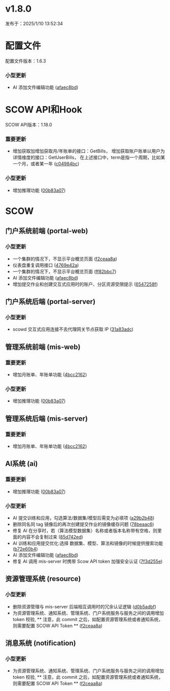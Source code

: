 # v1.8.0

发布于：2025/1/10 13:52:34



# 配置文件

配置文件版本：1.6.3

### 小型更新
- AI 添加文件编辑功能 ([afaec8bd](https://github.com/PKUHPC/SCOW/commit/afaec8bd2c6399ac37bd6a81abf773217284726b))


# SCOW API和Hook

SCOW API版本：1.18.0

### 重要更新
- 增加获取加增加获取月/年账单的接口：GetBills，
增加获取账户账单以用户为详情维度的接口：GetUserBills，
在上述接口中，term是指一个周期，比如某一个月，或者某一年 ([c04984bc](https://github.com/PKUHPC/SCOW/commit/c04984bc109205b928e6e630c1b85fbf6e645bd7))

### 小型更新
- 增加推理功能 ([00b83a07](https://github.com/PKUHPC/SCOW/commit/00b83a07a22208793a62d1c2d12f212d7483e8f7))


# SCOW

## 门户系统前端 (portal-web) 

### 小型更新
- 一个集群的情况下，不显示平台概览页面 ([f2ceaa8a](https://github.com/PKUHPC/SCOW/commit/f2ceaa8a721445efbb54461022ded8427d562573))
- 仪表盘重复调用接口 ([4769e42a](https://github.com/PKUHPC/SCOW/commit/4769e42a99be32dfc3dd81af866adc0ba67eba73))
- 一个集群的情况下，不显示平台概览页面 ([ff82bbc7](https://github.com/PKUHPC/SCOW/commit/ff82bbc78d960d7c060bf10c9935a183caadbfce))
- AI 添加文件编辑功能 ([afaec8bd](https://github.com/PKUHPC/SCOW/commit/afaec8bd2c6399ac37bd6a81abf773217284726b))
- 增加提交作业和创建交互式应用时的账户、分区资源受限提示 ([6547258f](https://github.com/PKUHPC/SCOW/commit/6547258f01b4a78ff419a4f3e8ce2ef7efb82527))

## 门户系统后端 (portal-server) 

### 小型更新
- scowd 交互式应用连接不去代理网关节点获取 IP ([31a83adc](https://github.com/PKUHPC/SCOW/commit/31a83adc8b2a74124321bce6553189775189433a))

## 管理系统前端 (mis-web) 

### 重要更新
- 增加月账单、年账单功能 ([4bcc2162](https://github.com/PKUHPC/SCOW/commit/4bcc21622bb948390eca4cd50f4011051c87974e))

### 小型更新
- 增加推理功能 ([00b83a07](https://github.com/PKUHPC/SCOW/commit/00b83a07a22208793a62d1c2d12f212d7483e8f7))

## 管理系统后端 (mis-server) 

### 重要更新
- 增加月账单、年账单功能 ([4bcc2162](https://github.com/PKUHPC/SCOW/commit/4bcc21622bb948390eca4cd50f4011051c87974e))

## AI系统 (ai) 

### 重要更新
- 增加推理功能 ([00b83a07](https://github.com/PKUHPC/SCOW/commit/00b83a07a22208793a62d1c2d12f212d7483e8f7))

### 小型更新
- AI 提交训练和应用，勾选算法/数据集/模型后需变为必填项 ([a29b2b48](https://github.com/PKUHPC/SCOW/commit/a29b2b48de6cc5b5672ff9163002a8271bc91905))
- 删除同名同 tag 镜像后的再次创建提交作业的镜像缓存问题 ([78beaac6](https://github.com/PKUHPC/SCOW/commit/78beaac6df6bc6781fb1c13a4adf8af1cdf0b1fd))
- 修复 AI 在分享时，若（算法模型数据集）名称或者版本名称带有空格，则里面的内容不会复制过来 ([85d742ed](https://github.com/PKUHPC/SCOW/commit/85d742ed12438f48af2b3d8813060b8a7153c093))
- AI 训练和应用提交优化:选择 数据集、模型、算法和镜像的时候提供搜索功能 ([b72e60b4](https://github.com/PKUHPC/SCOW/commit/b72e60b4b64beb4e4ab619b6b9bab982e8595564))
- AI 添加文件编辑功能 ([afaec8bd](https://github.com/PKUHPC/SCOW/commit/afaec8bd2c6399ac37bd6a81abf773217284726b))
- 修复 AI 调用 mis-server 时携带 Scow API token 加强安全认证 ([7f3d255e](https://github.com/PKUHPC/SCOW/commit/7f3d255e99e29d371a392a45d8c2632d9c4a65b2))

## 资源管理系统 (resource) 

### 小型更新
- 删除资源管理与 mis-server 后端相互调用时的冗余认证逻辑 ([d0b5adbf](https://github.com/PKUHPC/SCOW/commit/d0b5adbfb728fb70d2081b31bef03cf5b3a58803))
- 为资源管理系统、通知系统、管理系统、门户系统服务与服务之间的调用增加 token 校验,
** 注意，此 commit 之后，如配置资源管理系统或者通知系统，则需要配置 SCOW API Token ** ([f2ceaa8a](https://github.com/PKUHPC/SCOW/commit/f2ceaa8a721445efbb54461022ded8427d562573))

## 消息系统 (notification) 

### 小型更新
- 为资源管理系统、通知系统、管理系统、门户系统服务与服务之间的调用增加 token 校验,
** 注意，此 commit 之后，如配置资源管理系统或者通知系统，则需要配置 SCOW API Token ** ([f2ceaa8a](https://github.com/PKUHPC/SCOW/commit/f2ceaa8a721445efbb54461022ded8427d562573))


